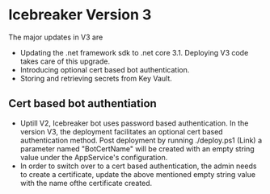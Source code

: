 # Icebreaker Version 3

The major updates in V3 are 
- Updating the .net framework sdk to .net core 3.1. Deploying V3 code takes care of this upgrade.
- Introducing optional cert based bot authentication.
- Storing and retrieving secrets from Key Vault.

## Cert based bot authentiation
- Uptill V2, Icebreaker bot uses password based authentication. In the version V3, the deployment facilitates an optional cert based authentication method. Post deployment by running ./deploy.ps1 (Link) a parameter named "BotCertName" will be created with an empty string value under the AppService's configuration. 
- In order to switch over to a cert based authentication, the admin needs to create a certificate, update the above mentioned empty string value with the name ofthe certificate created.